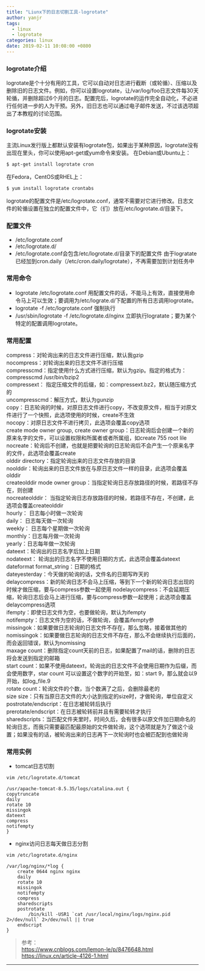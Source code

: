 ```yaml
---
title: "Liunx下的日志切割工具-logrotate"
author: yanjr
tags:
  - linux
  - logrotate
categories: linux
date: 2019-02-11 10:08:00 +0800
---
```



### logrotate介绍
logrotate是个十分有用的工具，它可以自动对日志进行截断（或轮循）、压缩以及删除旧的日志文件。例如，你可以设置logrotate，让/var/log/foo日志文件每30天轮循，并删除超过6个月的日志。配置完后，logrotate的运作完全自动化，不必进行任何进一步的人为干预。另外，旧日志也可以通过电子邮件发送，不过该选项超出了本教程的讨论范围。

### logrotate安装
主流Linux发行版上都默认安装有logrotate包，如果出于某种原因，logrotate没有出现在里头，你可以使用apt-get或yum命令来安装。
在Debian或Ubuntu上：
``` bash
$ apt-get install logrotate cron
```
在Fedora，CentOS或RHEL上：
``` bash
$ yum install logrotate crontabs
```
logrotate的配置文件是/etc/logrotate.conf，通常不需要对它进行修改。日志文件的轮循设置在独立的配置文件中，它（们）放在/etc/logrotate.d/目录下。

### 配置文件
* /etc/logrotate.conf 
* /etc/logrotate.d/
* /etc/logrotate.conf会包含/etc/logrotate.d/目录下的配置文件
由于logratate已经加到cron.daily（/etc/cron.daily/logrotate），不再需要加到计划任务中

### 常用命令
* logrotate /etc/logrotate.conf    用配置文件的话，不能马上有效，直接使用命令马上可以生效；要调用为/etc/lograte.d/下配置的所有日志调用logrotate。
* logrotate -f  /etc/logrotate.conf   强制执行
* /usr/sbin/logrotate -f /etc/logrotate.d/nginx  立即执行logratate；要为某个特定的配置调用logrotate。

### 常用配置
compress：对轮询出来的日志文件进行压缩，默认我gzip  
nocompress：对轮询出来的日志文件不进行压缩  
compresscmd：指定使用什么方式进行压缩，默认为gzip。指定的格式为：compresscmd /usr/bin/bzip2  
compressext： 指定压缩文件的后缀，如：compressext.bz2，默认随压缩方式的  
uncompresscmd：解压方式，默认为gunzip  
copy：日志轮询的时候，对原日志文件进行copy，不改变原文件，相当于对原文件进行了一个快照，此选项使用的时候，create不生效  
nocopy：对原日志文件不进行拷贝，此选项会覆盖copy选项  
create mode owner group, create owner group：日志轮询后会创建一个新的原来名字的文件，可以设置权限和所属者或者所属组，如create 755 root lile  
nocreate：轮询后不创建，也就是把要轮询的日志轮询后不会产生一个原来名字的文件，此选项会覆盖create  
olddir directory：指定轮询出来的日志文件存放的目录  
noolddir：轮询出来的日志文件放在与原日志文件一样的目录，此选项会覆盖olddir  
createolddir mode owner group：当指定轮询日志存放路径的时候，若路径不存在，则创建  
nocreateolddir： 当指定轮询日志存放路径的时候，若路径不存在，不创建，此选项会覆盖createolddir  
hourly：  日志每小时做一次轮询  
daily：     日志每天做一次轮询  
weekly： 日志每个星期做一次轮询  
monthly：日志每月做一次轮询               
yearly：日志每年做一次轮询  
dateext：轮询出的日志名字后加上日期  
nodateext： 轮询出的日志名字不使用日期的方式，此选项会覆盖dateext  
dateformat format_string：日期的格式  
dateyesterday：今天做的轮询的话，文件名的日期写昨天的  
delaycompress：新的轮询日志不会马上压缩，等到下一个新的轮询日志出现的时候才做压缩，要与compress参数一起使用
nodelaycompress：不会延期压缩，轮询日志后会马上进行压缩，要与compress参数一起使用；此选项会覆盖delaycompress选项   
ifempty：即使日志文件为空，也要做轮询，默认为ifempty  
notifempty：日志文件为空的话，不做轮询，会覆盖ifempty参  
missingok：如果要做日志轮询的日志文件不存在，那么忽略，接着做其他的  
nomissingok：如果要做日志轮询的日志文件不存在，那么不会继续执行后面的，而会返回错误，默认为nomissing  
maxage count：删除指定count天前的日志，如果配置了mail的话，删除的日志将会发送到指定的邮箱  
start count：如果不使用dateext，轮询出的日志文件不会使用日期作为后缀，而会使用数字，star count 可以设置这个数字的开始至，如：start 9，那么就会以9开始，如log_file.9  
rotate count：轮询文件的个数，当个数满了之后，会删除最老的  
size size：只有当原日志文件的大小达到指定的size时，才做轮询，单位自定义    
postrotate/endscript：在日志被轮转后执行             
prerotate/endscript：在日志被轮转前并且有需要轮转才执行          
sharedscripts：当匹配文件夹里时，时间久后，会有很多以原文件加日期命名的轮询日志，而我只需要最匹配最原始的文件做轮询，这个选项就是为了做这个设置；如果没有的话，被轮询出来的日志再下一次轮询时也会被匹配到也做轮询  

### 常用实例
* tomcat日志切割
```bash
vim /etc/logrotate.d/tomcat
```
``` vim
/usr/apache-tomcat-8.5.35/logs/catalina.out {
copytruncate
daily
rotate 10
missingok
dateext
compress
notifempty
}
```
* nginx访问日志每天做日志分割
```bash
vim /etc/logrotate.d/nginx
```
```vim
/var/log/nginx/*log {
    create 0644 nginx nginx
    daily
    rotate 10
    missingok
    notifempty
    compress
    sharedscripts
    postrotate
        /bin/kill -USR1 `cat /usr/local/nginx/logs/nginx.pid 2>/dev/null` 2>/dev/null || true
    endscript
}
```
>  参考：  
https://www.cnblogs.com/lemon-le/p/8476648.html  
https://linux.cn/article-4126-1.html

----









